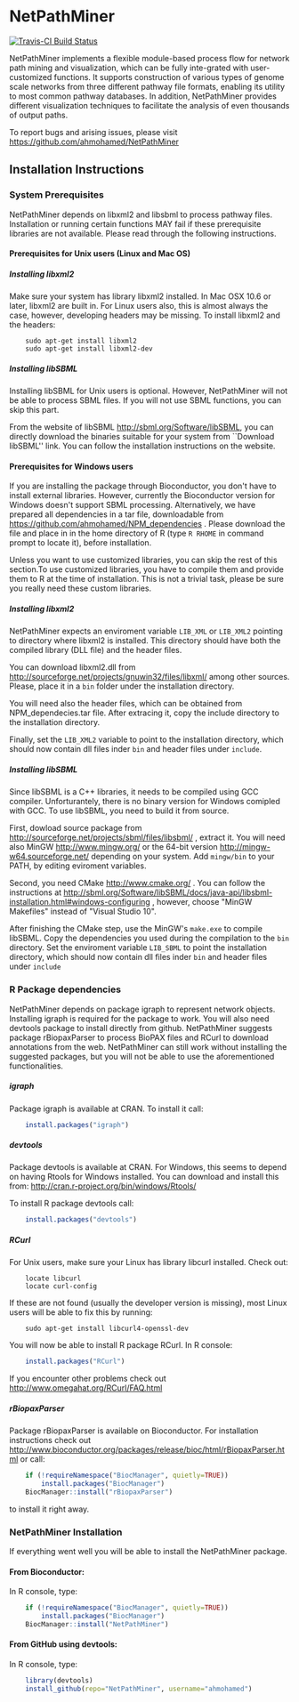 # NetPathMiner
[![Travis-CI Build Status](https://travis-ci.org/ahmohamed/NetPathMiner.svg?branch=master)](https://travis-ci.org/ahmohamed/NetPathMiner)

NetPathMiner implements a flexible module-based process flow for network path mining and visualization,
which can be fully inte-grated with user-customized functions.
It supports construction of various types of genome scale networks from three different pathway
file formats, enabling its utility to most common pathway databases.
In addition, NetPathMiner provides different visualization techniques to facilitate the analysis of even
thousands of output paths.

To report bugs and arising issues, please visit https://github.com/ahmohamed/NetPathMiner

## Installation Instructions

### System Prerequisites
NetPathMiner depends on libxml2 and libsbml to process pathway files. Installation or running
certain functions MAY fail if these prerequisite libraries are
not available. Please read through the following instructions.

#### Prerequisites for Unix users (Linux and Mac OS)
##### Installing libxml2
Make sure your system has library libxml2 installed. In Mac OSX 10.6 or later, libxml2
are built in. For Linux users also, this is almost always the case, however, developing headers
may be missing. To install libxml2 and the headers:

```Shell
    sudo apt-get install libxml2   
    sudo apt-get install libxml2-dev   
```

##### Installing libSBML
Installing libSBML for Unix users is optional. However, NetPathMiner will not be able to process SBML
files. If you will not use SBML functions, you can skip this part.

From the website of libSBML http://sbml.org/Software/libSBML, you can directly download the
binaries suitable for your system from ``Download libSBML'' link. You can follow the installation instructions
on the website.

#### Prerequisites for Windows users
If you are installing the package through Bioconductor, you don't have to install external libraries. However, currently the Bioconductor version for Windows doesn't support SBML processing. Alternatively, we have prepared all dependencies in a tar file, downloadable from https://github.com/ahmohamed/NPM_dependencies . Please download the file and place in in the home directory of R (type <code>R RHOME</code> in command prompt to locate it), before installation.

Unless you want to use customized libraries, you can skip the rest of this section.To use customized libraries, you have to compile them and provide them to R at the time of installation. This is not a trivial task, please be sure you really need these custom libraries.

##### Installing libxml2
NetPathMiner expects an enviroment variable `LIB_XML` or `LIB_XML2` pointing to directory where
libxml2 is installed. This directory should have both the compiled library (DLL file) and the header files.

You can download libxml2.dll from http://sourceforge.net/projects/gnuwin32/files/libxml/ among other sources.
Please, place it in a `bin` folder under the installation directory.

You will need also the header files, which can be obtained from NPM_dependecies.tar file. After extracing it, copy
the include directory to the installation directory.

Finally, set the `LIB_XML2` variable to point to the installation directory, which should now contain dll files inder `bin`
and header files under `include`.

##### Installing libSBML
Since libSBML is a C++ libraries, it needs to be compiled using GCC compiler. Unforturantely, there is no binary
version for Windows comipled with GCC. To use libSBML, you need to build it from source.

First, dowload source package from http://sourceforge.net/projects/sbml/files/libsbml/ , extract it. You will
need also MinGW http://www.mingw.org/ or the 64-bit version http://mingw-w64.sourceforge.net/ depending on your system.
Add `mingw/bin` to your PATH, by editing eviroment variables.

Second, you need CMake http://www.cmake.org/ . You can follow the instructions at http://sbml.org/Software/libSBML/docs/java-api/libsbml-installation.html#windows-configuring , however, choose "MinGW Makefiles" instead of "Visual Studio 10".

After finishing the CMake step, use the MinGW's `make.exe` to compile libSBML. Copy the dependencies you used
during the compilation to the `bin` directory. Set the enviroment variable `LIB_SBML` to point the installation
directory, which should now contain dll files inder `bin` and header files under `include`


### R Package dependencies
NetPathMiner depends on package igraph to represent network objects. Installing igraph is required for the package
to work. You will also need devtools package to install directly from github.
NetPathMiner suggests package rBiopaxParser to process BioPAX files and RCurl to download annotations from the web. NetPathMiner can still work without installing the suggested packages, but you will not be able to use the aforementioned functionalities.

##### igraph
Package igraph is available at CRAN. To install it call:
```r
    install.packages("igraph")
```

##### devtools
Package devtools is available at CRAN. For Windows, this seems to depend on
having Rtools for Windows installed. You can download and install this from:
http://cran.r-project.org/bin/windows/Rtools/

To install R package devtools call:
```r
    install.packages("devtools")
```

##### RCurl
For Unix users, make sure your Linux has library libcurl installed. Check out:

```Shell
    locate libcurl   
    locate curl-config
```

If these are not found (usually the developer version is missing), most Linux
users will be able to fix this by running:
```Shell
    sudo apt-get install libcurl4-openssl-dev
```

You will now be able to install R package RCurl. In R console:
```r
    install.packages("RCurl")
```

If you encounter other problems check out http://www.omegahat.org/RCurl/FAQ.html

##### rBiopaxParser
Package rBiopaxParser is available on Bioconductor. For installation instructions check
out http://www.bioconductor.org/packages/release/bioc/html/rBiopaxParser.html or
call:

```r
    if (!requireNamespace("BiocManager", quietly=TRUE))
        install.packages("BiocManager")
    BiocManager::install("rBiopaxParser")  
```

to install it right away.

### NetPathMiner Installation
If everything went well you will be able to install the NetPathMiner package.

#### From Bioconductor:
In R console, type:

```r
    if (!requireNamespace("BiocManager", quietly=TRUE))
        install.packages("BiocManager")
    BiocManager::install("NetPathMiner")  
```


#### From GitHub using devtools:
In R console, type:

```r
    library(devtools)   
    install_github(repo="NetPathMiner", username="ahmohamed")
```
